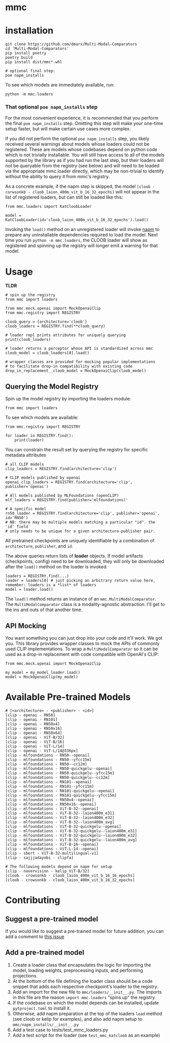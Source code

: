 # mmc

# installation

```
git clone https://github.com/dmarx/Multi-Modal-Comparators
cd 'Multi-Modal-Comparators'
pip install poetry
poetry build
pip install dist/mmc*.whl

# optional final step:
poe napm_installs
```

To see which models are immediately available, run:

```
python -m mmc.loaders
```

### That optional `poe napm_installs` step

For the most convenient experience, it is recommended that you perform the final `poe napm_installs` step. 
Omitting this step will make your one-time setup faster, but will make certain use cases more complex.

If you did not perform the optional `poe napm_installs` step, you likely received several warnings about 
models whose loaders could not be registered. These are models whose codebases depend on python code which
is not trivially installable. You will still have access to all of the models supported by the library as if 
you had run the last step, but their loaders will not be queryable from the registry (see below) and will need 
to be loaded via the appropriate mmc.loader directly, which may be non-trivial to identify without the ability to 
query it from mmc's registry. 

As a concrete example, if the napm step is skipped, the model `[cloob - corwsonkb - cloob_laion_400m_vit_b_16_32_epochs]` 
will not appear in the list of registered loaders, but can still be loaded like this:

```
from mmc.loaders import KatCloobLoader

model = KatCloobLoader(id='cloob_laion_400m_vit_b_16_32_epochs').load()
```

Invoking the `load()` method on an unregistered loader will invoke [napm](https://github.com/dmarx/not-a-package-manager) 
to prepare any uninstallable dependencies required to load the model. Next time you run `python -m mmc.loaders`, 
the CLOOB loader will show as registered and spinning up the registry will longer emit a warning for that model.


# Usage

**TLDR**

```
# spin up the registry
from mmc import loaders

from mmc.mock.openai import MockOpenaiClip
from mmc.registry import REGISTRY

cloob_query = {architecture='cloob'}
cloob_loaders = REGISTRY.find(**cloob_query)

# loader repl prints attributes for uniquely querying
print(cloob_loaders)

# loader returns a perceptor whose API is standardized across mmc
cloob_model = cloob_loaders[0].load()

# wrapper classes are provided for mocking popular implementations
# to facilitate drop-in compatibility with existing code
drop_in_replacement__cloob_model = MockOpenaiClip(cloob_model)
```

## Querying the Model Registry

Spin up the model registry by importing the loaders module:

```from mmc import loaders```

To see which models are available:

```
from mmc.registry import REGISTRY

for loader in REGISTRY.find():
    print(loader)
```

You can constrain the result set by querying the registry for specific metadata attributes

```
# all CLIP models
clip_loaders = REGISTRY.find(architecture='clip')

# CLIP models published by openai
openai_clip_loaders = REGISTRY.find(architecture='clip', publisher='openai')

# All models published by MLFoundations (openCLIP)
mlf_loaders = REGISTRY.find(publisher='mlfoundations)'

# A specific model
rn50_loader = REGISTRY.find(architecture='clip', publisher='openai', id='RN50')
# NB: there may be multiple models matching a particular "id". the 'id' field
# only needs to be unique for a given architecture-publisher pair.
```

All pretrained checkpoints are uniquely identifiable by a combination of `architecture`, `publisher`, and `id`. 

The above queries return lists of **loader** objects. If model artifacts (checkpoints, config) need to be downloaded, they will only be downloaded after the `load()` method on the loader is invoked. 

```
loaders = REGISTRY.find(...)
loader = loaders[0] # just picking an arbitrary return value here, remember: loaders is a *list* of loaders
model = loader.load()
```

The `load()` method returns an instance of an `mmc.MultiModalComparator`. The `MultiModalComparator` class
is a modality-agnostic abstraction. I'll get to the ins and outs of that another time.

## API Mocking

You want something you can just drop into your code and it'll work. We got you. This library provides wrapper
classes to mock the APIs of commonly used CLIP implementations. To wrap a `MultiModalComparator` so it can
be used as a drop-in replacement with code compatible with OpenAI's CLIP:

```
from mmc.mock.openai import MockOpenaiClip

my_model = my_model_loader.load()
model = MockOpenaiClip(my_model)
```

# Available Pre-trained Models

```
# [<architecture> - <publisher> - <id>]
[clip - openai - RN50]
[clip - openai - RN101]
[clip - openai - RN50x4]
[clip - openai - RN50x16]
[clip - openai - RN50x64]
[clip - openai - ViT-B/32]
[clip - openai - ViT-B/16]
[clip - openai - ViT-L/14]
[clip - openai - ViT-L/14@336px]
[clip - mlfoundations - RN50--openai]
[clip - mlfoundations - RN50--yfcc15m]
[clip - mlfoundations - RN50--cc12m]
[clip - mlfoundations - RN50-quickgelu--openai]
[clip - mlfoundations - RN50-quickgelu--yfcc15m]
[clip - mlfoundations - RN50-quickgelu--cc12m]
[clip - mlfoundations - RN101--openai]
[clip - mlfoundations - RN101--yfcc15m]
[clip - mlfoundations - RN101-quickgelu--openai]
[clip - mlfoundations - RN101-quickgelu--yfcc15m]
[clip - mlfoundations - RN50x4--openai]
[clip - mlfoundations - RN50x16--openai]
[clip - mlfoundations - ViT-B-32--openai]
[clip - mlfoundations - ViT-B-32--laion400m_e31]
[clip - mlfoundations - ViT-B-32--laion400m_e32]
[clip - mlfoundations - ViT-B-32--laion400m_avg]
[clip - mlfoundations - ViT-B-32-quickgelu--openai]
[clip - mlfoundations - ViT-B-32-quickgelu--laion400m_e31]
[clip - mlfoundations - ViT-B-32-quickgelu--laion400m_e32]
[clip - mlfoundations - ViT-B-32-quickgelu--laion400m_avg]
[clip - mlfoundations - ViT-B-16--openai]
[clip - mlfoundations - ViT-L-14--openai]
[clip - sbert - ViT-B-32-multilingual-v1]
[clip - sajjjadayobi - clipfa]

# The following models depend on napm for setup
[clip - navervision - kelip_ViT-B/32]
[cloob - crowsonkb - cloob_laion_400m_vit_b_16_16_epochs]
[cloob - crowsonkb - cloob_laion_400m_vit_b_16_32_epochs]
```

# Contributing

## Suggest a pre-trained model

If you would like to suggest a pre-trained model for future addition, you can add a comment to [this issue](https://github.com/dmarx/Multi-Modal-Comparators/issues/2)

## Add a pre-trained model

1. Create a loader class that encapsulates the logic for importing the model, loading weights, preprocessing inputs, and performing projections. 
2. At the bottom of the file defining the loader class should be a code snippet that adds each respective checkpoint's loader to the registry.
3. Add an import for the new file to `mmc/loaders/__init__.py`. The imports in this file are the reason `import mmc.loaders` "spins up" the registry.
4. If the codebase on which the model depends can be installed, update `pytproject.toml` to install it.
5. Otherwise, add napm preparation at the top of the loaders `load` method (see cloob or kelip for examples), and also add napm setup to `mmc/napm_installs/__init__.py`
6. Add a test case to tests/test_mmc_loaders.py
7. Add a test script for the loader (see `test_mmc_katcloob` as an example)


